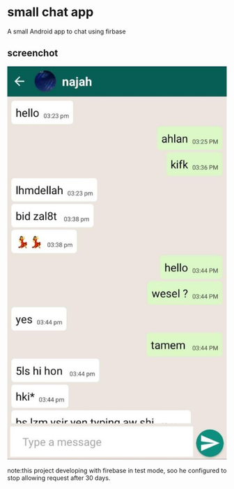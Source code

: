 # small chat app
A small Android app to chat using firbase  
##  screenchot

![photo screen](./screen/WhatsApp%20Image%202023-10-01%20at%204.08.17%20PM.jpeg)  

note:this project developing with firebase in test mode, soo he configured to stop allowing request after 30 days.

